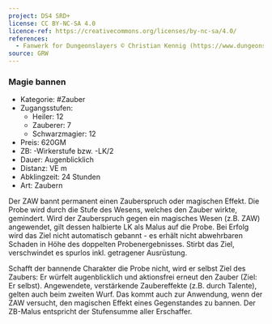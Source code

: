 ```yaml
---
project: DS4 SRD+
license: CC BY-NC-SA 4.0
licence-ref: https://creativecommons.org/licenses/by-nc-sa/4.0/
references: 
  - Fanwerk for Dungeonslayers © Christian Kennig (https://www.dungeonslayers.net/)
source: GRW
---
```


### Magie bannen

- Kategorie: #Zauber
- Zugangsstufen:
  - Heiler: 12
  - Zauberer: 7
  - Schwarzmagier: 12
- Preis: 620GM
- ZB: -Wirkerstufe bzw. -LK/2
- Dauer: Augenblicklich
- Distanz: VE m
- Abklingzeit: 24 Stunden
- Art: Zaubern

Der ZAW bannt permanent einen Zauberspruch oder magischen Effekt. Die Probe wird durch die Stufe des Wesens, welches den Zauber wirkte, gemindert. Wird der Zauberspruch gegen ein magisches Wesen (z.B. ZAW) angewendet, gilt dessen halbierte LK als Malus auf die Probe. Bei Erfolg wird das Ziel nicht automatisch gebannt - es erhält nicht abwehrbaren Schaden in Höhe des doppelten Probenergebnisses. Stirbt das Ziel, verschwindet es spurlos inkl. getragener Ausrüstung.

Schafft der bannende Charakter die Probe nicht, wird er selbst Ziel des Zaubers: Er würfelt augenblicklich und aktionsfrei erneut den Zauber (Ziel: Er selbst). Angewendete, verstärkende Zaubereffekte (z.B. durch Talente), gelten auch beim zweiten Wurf. Das kommt auch zur Anwendung, wenn der ZAW versucht, den magischen Effekt eines Gegenstandes zu bannen. Der ZB-Malus entspricht der Stufensumme aller Erschaffer.

